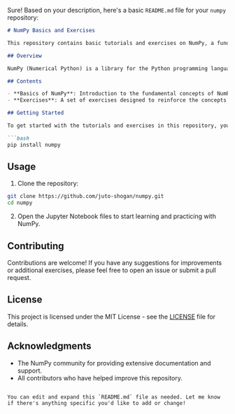 Sure! Based on your description, here's a basic `README.md` file for your `numpy` repository:

```markdown
# NumPy Basics and Exercises

This repository contains basic tutorials and exercises on NumPy, a fundamental package for scientific computing with Python.

## Overview

NumPy (Numerical Python) is a library for the Python programming language, adding support for large, multi-dimensional arrays and matrices, along with a large collection of high-level mathematical functions to operate on these arrays. This repository serves as an introduction to NumPy and includes basic exercises to help you get started with the library.

## Contents

- **Basics of NumPy**: Introduction to the fundamental concepts of NumPy, including array creation, manipulation, and common operations.
- **Exercises**: A set of exercises designed to reinforce the concepts learned in the basics tutorial.

## Getting Started

To get started with the tutorials and exercises in this repository, you will need to have Python and NumPy installed on your machine. You can install NumPy using pip:

```bash
pip install numpy
```

## Usage

1. Clone the repository:

```bash
git clone https://github.com/juto-shogan/numpy.git
cd numpy
```

2. Open the Jupyter Notebook files to start learning and practicing with NumPy.

## Contributing

Contributions are welcome! If you have any suggestions for improvements or additional exercises, please feel free to open an issue or submit a pull request.

## License

This project is licensed under the MIT License - see the [LICENSE](LICENSE) file for details.

## Acknowledgments

- The NumPy community for providing extensive documentation and support.
- All contributors who have helped improve this repository.

```

You can edit and expand this `README.md` file as needed. Let me know if there's anything specific you'd like to add or change!
